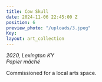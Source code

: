 ```yaml
---
title: Cow Skull
date: 2024-11-06 22:45:00 Z
position: 6
preview_photo: "/uploads/3.jpeg"
Key: 
layout: art_collection
---
```


*2020, Lexington KY* <br>
*Papier mâché* <br>

Commissioned for a local arts space. 